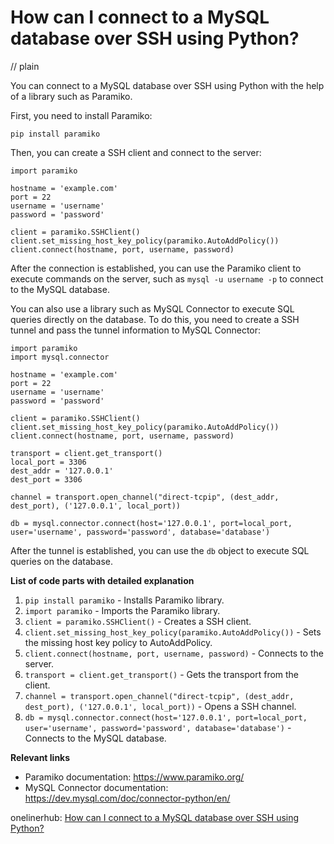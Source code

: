 # How can I connect to a MySQL database over SSH using Python?
// plain

You can connect to a MySQL database over SSH using Python with the help of a library such as Paramiko.

First, you need to install Paramiko:
```
pip install paramiko
```

Then, you can create a SSH client and connect to the server:
```
import paramiko

hostname = 'example.com'
port = 22
username = 'username'
password = 'password'

client = paramiko.SSHClient()
client.set_missing_host_key_policy(paramiko.AutoAddPolicy())
client.connect(hostname, port, username, password)
```

After the connection is established, you can use the Paramiko client to execute commands on the server, such as `mysql -u username -p` to connect to the MySQL database.

You can also use a library such as MySQL Connector to execute SQL queries directly on the database. To do this, you need to create a SSH tunnel and pass the tunnel information to MySQL Connector:

```
import paramiko
import mysql.connector

hostname = 'example.com'
port = 22
username = 'username'
password = 'password'

client = paramiko.SSHClient()
client.set_missing_host_key_policy(paramiko.AutoAddPolicy())
client.connect(hostname, port, username, password)

transport = client.get_transport()
local_port = 3306
dest_addr = '127.0.0.1'
dest_port = 3306

channel = transport.open_channel("direct-tcpip", (dest_addr, dest_port), ('127.0.0.1', local_port))

db = mysql.connector.connect(host='127.0.0.1', port=local_port, user='username', password='password', database='database')
```

After the tunnel is established, you can use the `db` object to execute SQL queries on the database.

**List of code parts with detailed explanation**

1. `pip install paramiko` - Installs Paramiko library.
2. `import paramiko` - Imports the Paramiko library.
3. `client = paramiko.SSHClient()` - Creates a SSH client.
4. `client.set_missing_host_key_policy(paramiko.AutoAddPolicy())` - Sets the missing host key policy to AutoAddPolicy.
5. `client.connect(hostname, port, username, password)` - Connects to the server.
6. `transport = client.get_transport()` - Gets the transport from the client.
7. `channel = transport.open_channel("direct-tcpip", (dest_addr, dest_port), ('127.0.0.1', local_port))` - Opens a SSH channel.
8. `db = mysql.connector.connect(host='127.0.0.1', port=local_port, user='username', password='password', database='database')` - Connects to the MySQL database.

**Relevant links**

- Paramiko documentation: https://www.paramiko.org/
- MySQL Connector documentation: https://dev.mysql.com/doc/connector-python/en/

onelinerhub: [How can I connect to a MySQL database over SSH using Python?](https://onelinerhub.com/python-mysql/how-can-i-connect-to-a-mysql-database-over-ssh-using-python)